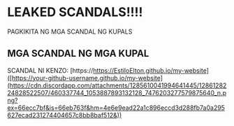 # LEAKED SCANDALS!!!!

PAGKIKITA NG MGA SCANDAL NG KUPALS

## MGA SCANDAL NG MGA KUPAL

SCANDAL NI KENZO: [https://https://EstiloElton.github.io/my-website]([https://your-github-username.github.io/my-website](https://cdn.discordapp.com/attachments/1285610041994641445/1286128224828522507/460337744_1053887893132128_7476203277579875640_n.png?ex=66ecc7bf&is=66eb763f&hm=4e6e9ead22a1c896eccd3d288fb7a0a295627ecad231274404657c8bb8baf512&))
